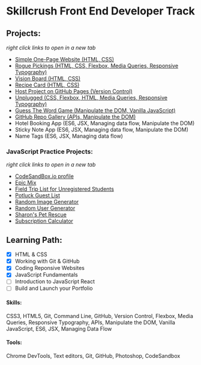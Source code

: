 # Skillcrush Front End Developer Track #

## Projects: ##
_right click links to open in a new tab_
- [Simple One-Page Website (HTML, CSS)](/austen/index.html)
- [Rogue Pickings (HTML, CSS, Flexbox, Media Queries, Responsive Typography)](/rogue/index.html)
- [Vision Board (HTML, CSS)](/vision/index.html)
- [Recipe Card (HTML, CSS)](/recipe/index.html)
- [Host Project on GitHub Pages (Version Control)](../)
- [Unplugged (CSS, Flexbox, HTML, Media Queries, Responsive Typography)](/unplugged/index.html)
- [Guess The Word Game (Manipulate the DOM, Vanilla JavaScript)](/guess-the-word/index.html)
- [GitHub Repo Gallery (APIs, Manipulate the DOM)](/github-repo-gallery/index.html)
- Hotel Booking App (ES6, JSX, Managing data flow, Manipulate the DOM)
- Sticky Note App (ES6, JSX, Managing data flow, Manipulate the DOM)
- Name Tags (ES6, JSX, Managing data flow)

### JavaScript Practice Projects: ###
_right click links to open in a new tab_
- [CodeSandBox.io profile](https://codesandbox.io/u/tiffin-filion)
- [Epic Mix](/codesandbox-projects/epic-mix/index.html)
- [Field Trip List for Unregistered Students](/javaScript/field-trip/index.html)
- [Potluck Guest List](/codesandbox-projects/potluck-guest-list/index.html)
- [Random Image Generator](/javaScript/image-gen/index.html)
- [Random User Generator](/javaScript/user-gen/index.html)
- [Sharon's Pet Rescue](/codesandbox-projects/sharons-pet-rescue/index.html)
- [Subscription Calculator](/codesandbox-projects/subscription-calculator/index.html)

## Learning Path: ##
- [x]  HTML & CSS
- [x]  Working with Git & GitHub
- [x]  Coding Reponsive Websites
- [x]  JavaScript Fundamentals
- [ ]  Introduction to JavaScript React
- [ ]  Build and Launch your Portfolio

#### Skills: ####
CSS3, HTML5, Git, Command Line, GitHub, Version Control, Flexbox, Media Queries, Responsive Typography, APIs, Manipulate the DOM, Vanilla JavaScript, ES6, JSX, Managing Data Flow

#### Tools: ####
Chrome DevTools, Text editors, Git, GitHub, Photoshop, CodeSandbox
